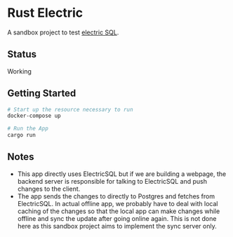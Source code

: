 # Rust Electric

A sandbox project to test [electric SQL](https://electric-sql.com/).

## Status

Working

## Getting Started

```bash
# Start up the resource necessary to run
docker-compose up

# Run the App
cargo run
```

## Notes

- This app directly uses ElectricSQL but if we are building a webpage, the
  backend server is responsible for talking to ElectricSQL and push changes to
  the client.
- The app sends the changes to directly to Postgres and fetches from
  ElectricSQL. In actual offline app, we probably have to deal with local
  caching of the changes so that the local app can make changes while offline
  and sync the update after going online again. This is not done here as this
  sandbox project aims to implement the sync server only.
